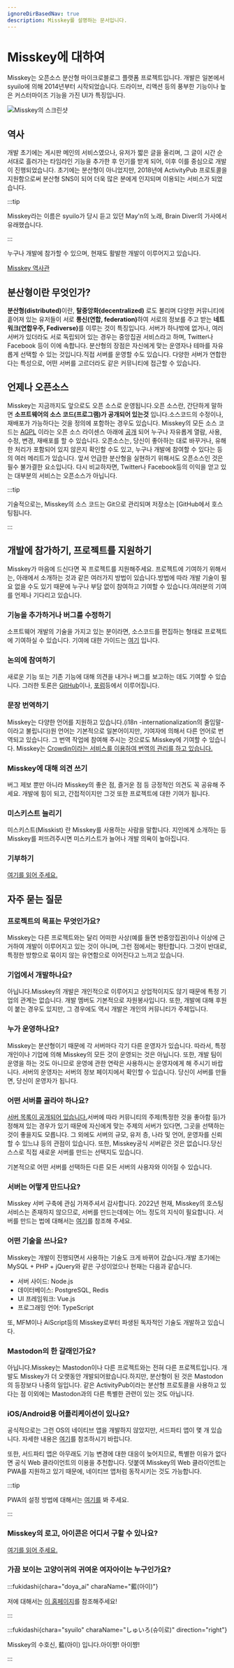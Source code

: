 ```yaml
---
ignoreDirBasedNav: true
description: Misskey를 설명하는 문서입니다.
---
```


# Misskey에 대하여

Misskey는 오픈소스 분산형 마이크로블로그 플랫폼 프로젝트입니다.
개발은 일본에서 syuilo에 의해 2014년부터 시작되었습니다.
드라이브, 리액션 등의 풍부한 기능이나 높은 커스터마이즈 기능을 가진 UI가 특징입니다.

![Misskey의 스크린샷](/img/hero/misskey-light.png)

## 역사

개발 초기에는 게시판 메인의 서비스였으나, 유저가 짧은 글을 올리며, 그 글이 시간 순서대로 흘러가는 타임라인 기능을 추가한 후 인기를 받게 되어, 이후 이를 중심으로 개발이 진행되었습니다. 초기에는 분산형이 아니었지만, 2018년에 ActivityPub 프로토콜을 지원함으로써 분산형 SNS이 되어 더욱 많은 분에게 인지되며 이용되는 서비스가 되었습니다.

:::tip

Misskey라는 이름은 syuilo가 당시 듣고 있던 May'n의 노래, Brain Diver의 가사에서 유래했습니다.

:::

누구나 개발에 참가할 수 있으며, 현재도 활발한 개발이 이루어지고 있습니다.

[Misskey 역사관](/about-us/history)

## 분산형이란 무엇인가?

<b>분산형(distributed)</b>이란, <b>탈중앙화(decentralized)</b> 로도 불리며 다양한 커뮤니티에 흩어져 있는 유저들이 서로 <b>통신(연합, federation)</b>하여 서로의 정보를 주고 받는 <b>네트워크(연합우주, Fediverse)</b>를 이루는 것이 특징입니다. 서버가 하나밖에 없거나, 여러 서버가 있더라도 서로 독립되어 있는 경우는 중앙집권 서비스라고 하며, Twitter나 Facebook 등이 이에 속합니다. 분산형의 장점은 자신에게 맞는 운영자나 테마를 자유롭게 선택할 수 있는 것입니다.직접 서버를 운영할 수도 있습니다. 다양한 서버가 연합한다는 특성으로, 어떤 서버를 고르더라도 같은 커뮤니티에 접근할 수 있습니다.

## 언제나 오픈소스

Misskey는 지금까지도 앞으로도 오픈 소스로 운영됩니다.오픈 소스란, 간단하게 말하면 <b>소프트웨어의 소스 코드(프로그램)가 공개되어 있는것</b> 입니다.소스코드의 수정이나, 재배포가 가능하다는 것을 정의에 포함하는 경우도 있습니다.
Misskey의 모든 소스 코드는 [AGPL](https://github.com/misskey-dev/misskey/blob/develop/LICENSE) 이라는 오픈 소스 라이센스 아래에 [공개](https://github.com/misskey-dev) 되어 누구나 자유롭게 열람, 사용, 수정, 변경, 재배포를 할 수 있습니다.
오픈소스는, 당신이 좋아하는 대로 바꾸거나, 유해한 처리가 포함되어 있지 않은지 확인할 수도 있고, 누구나 개발에 참여할 수 있다는 등의 여러 메리트가 있습니다.
앞서 언급한 분산형을 실현하기 위해서도 오픈소스인 것은 필수 불가결한 요소입니다.
다시 비교하자면, Twitter나 Facebook등의 이익을 얻고 있는 대부분의 서비스는 오픈소스가 아닙니다.

:::tip

기술적으로는, Misskey의 소스 코드는 Git으로 관리되며 저장소는 [GitHub에서 호스팅됩니다.

:::

## 개발에 참가하기, 프로젝트를 지원하기

Misskey가 마음에 드신다면 꼭 프로젝트를 지원해주세요. 프로젝트에 기여하기 위해서는, 아래에서 소개하는 것과 같은 여러가지 방법이 있습니다.방법에 따라 개발 기술이 필요 없을 수도 있기 때문에 누구나 부담 없이 참여하고 기여할 수 있습니다.여러분의 기여를 언제나 기다리고 있습니다.

### 기능을 추가하거나 버그를 수정하기

소프트웨어 개발의 기술을 가지고 있는 분이라면, 소스코드를 편집하는 형태로 프로젝트에 기여하실 수 있습니다.
기여에 대한 가이드는 [여기](https://github.com/misskey-dev/misskey/blob/develop/CONTRIBUTING.md) 입니다.

### 논의에 참여하기

새로운 기능 또는 기존 기능에 대해 의견을 내거나 버그를 보고하는 데도 기여할 수 있습니다.
그러한 토론은 [GitHub](https://github.com/misskey-dev)이나, [포럼](https://forum.misskey.io/)등에서 이루어집니다.

### 문장 번역하기

Misskey는 다양한 언어를 지원하고 있습니다.(i18n -internationalization의 줄임말- 이라고 불립니다)원 언어는 기본적으로 일본어이지만, 기여자에 의해서 다른 언어로 번역되고 있습니다.
그 번역 작업에 참여해 주시는 것으로도 Misskey에 기여할 수 있습니다.
Misskey는 [Crowdin이라는 서비스를 이용하여 번역의 관리를 하고 있습니다.](https://crowdin.com/project/misskey)

### Misskey에 대해 의견 쓰기

버그 제보 뿐만 아니라 Misskey의 좋은 점, 즐거운 점 등 긍정적인 의견도 꼭 공유해 주세요. 개발에 힘이 되고, 간접적이지만 그것 또한 프로젝트에 대한 기여가 됩니다.

### 미스키스트 늘리기

미스키스트(Misskist) 란 Misskey를 사용하는 사람을 말합니다. 지인에게 소개하는 등 Misskey를 퍼뜨려주시면 미스키스트가 늘어나 개발 의욕이 높아집니다.

### 기부하기

[여기를 읽어 주세요.](/docs/donate/)

## 자주 묻는 질문

### 프로젝트의 목표는 무엇인가요?

Misskey는 다른 프로젝트와는 달리 어떠한 사상(예를 들면 반중앙집권)이나 이상에 근거하여 개발이 이루어지고 있는 것이 아니며, 그런 점에서는 평탄합니다.
그것이 반대로, 특정한 방향으로 묶이지 않는 유연함으로 이어진다고 느끼고 있습니다.

<!-- TODO: ここにロードマップへのリンク -->

### 기업에서 개발하나요?

아닙니다.Misskey의 개발은 개인적으로 이루어지고 상업적이지도 않기 때문에 특정 기업의 관계는 없습니다.
개발 멤버도 기본적으로 자원봉사입니다.
또한, 개발에 대해 후원이 붙는 경우도 있지만, 그 경우에도 역시 개발은 개인의 커뮤니티가 주체입니다.

### 누가 운영하나요?

Misskey는 분산형이기 때문에 각 서버마다 각기 다른 운영자가 있습니다. 따라서, 특정 개인이나 기업에 의해 Misskey의 모든 것이 운영되는 것은 아닙니다.
또한, 개발 팀이 운영을 하는 것도 아니므로 운영에 관한 연락은 사용하시는 운영자에게 해 주시기 바랍니다.
서버의 운영자는 서버의 정보 페이지에서 확인할 수 있습니다.
당신이 서버를 만들면, 당신이 운영자가 됩니다.

### 어떤 서버를 골라야 하나요?

[서버 목록이 공개되어 있습니다.](/servers/)서버에 따라 커뮤니티의 주제(특정한 것을 좋아함 등)가 정해져 있는 경우가 있기 때문에 자신에게 맞는 주제의 서버가 있다면, 그곳을 선택하는 것이 좋을지도 모릅니다.
그 외에도 서버의 규모, 유저 층, 나라 및 언어, 운영자를 신뢰할 수 있느냐 등의 관점이 있습니다.
또한, Misskey공식 서버같은 것은 없습니다.당신 스스로 직접 새로운 서버를 만드는 선택지도 있습니다.

기본적으로 어떤 서버를 선택하든 다른 모든 서버의 사용자와 이어질 수 있습니다.

### 서버는 어떻게 만드나요?

Misskey 서버 구축에 관심 가져주셔서 감사합니다.
2022년 현재, Misskey의 호스팅 서비스는 존재하지 않으므로, 서버를 만드는데에는 어느 정도의 지식이 필요합니다.
서버를 만드는 법에 대해서는 [여기](/docs/for-admin/install/)를 참조해 주세요.

### 어떤 기술을 쓰나요?

Misskey는 개발이 진행되면서 사용하는 기술도 크게 바뀌어 갔습니다.개발 초기에는 MySQL + PHP + jQuery와 같은 구성이었으나 현재는 다음과 같습니다.

- 서버 사이드: Node.js
- 데이터베이스: PostgreSQL, Redis
- UI 프레임워크: Vue.js
- 프로그래밍 언어: TypeScript

또, MFM이나 AiScript등의 Misskey로부터 파생된 독자적인 기술도 개발하고 있습니다.

### Mastodon의 한 갈래인가요?

아닙니다.Misskey는 Mastodon이나 다른 프로젝트와는 전혀 다른 프로젝트입니다.
개발도 Misskey가 더 오랫동안 개발되어왔습니다.하지만, 분산형이 된 것은 Mastodon의 등장보다 나중의 일입니다.
같은 ActivityPub이라는 분산형 프로토콜을 사용하고 있다는 점 이외에는 Mastodon과의 다른 특별한 관련이 있는 것도 아닙니다.

### iOS/Android용 어플리케이션이 있나요?

공식적으로는 그런 OS의 네이티브 앱을 개발하지 않았지만, 서드파티 앱이 몇 개 있습니다. 자세한 내용은 [여기](/docs/for-users/resources/apps/)를 참조하시기 바랍니다.

또한, 서드파티 앱은 아무래도 기능 변경에 대한 대응이 늦어지므로, 특별한 이유가 없다면 공식 Web 클라이언트의 이용을 추천합니다.
덧붙여 Misskey의 Web 클라이언트는 PWA를 지원하고 있기 때문에, 네이티브 앱처럼 동작시키는 것도 가능합니다.

:::tip

PWA의 설정 방법에 대해서는 [여기를](/docs/for-users/stepped-guides/how-to-use-pwa/) 봐 주세요.

:::

### Misskey의 로고, 아이콘은 어디서 구할 수 있나요?

[여기를 읽어 주세요.](/brand-assets/)

### 가끔 보이는 고양이귀의 귀여운 여자아이는 누구인가요?

:::fukidashi{chara="doya_ai" charaName="藍(아이)"}

저에 대해서는 [이 홈페이지](https://xn--931a.moe/)를 참조해주세요!

:::

:::fukidashi{chara="syuilo" charaName="しゅいろ(슈이로)" direction="right"}

Misskey의 수호신, 藍(아이) 입니다.아이쨩! 아이쨩!

:::
